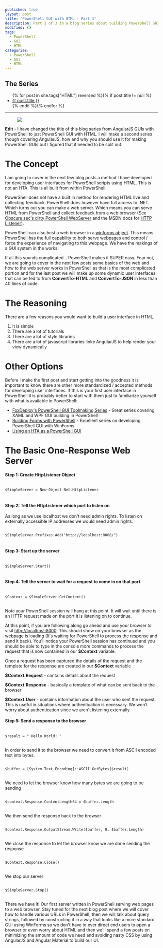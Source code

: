 ```yaml
---
published: true
layout: post
title: "PowerShell GUI with HTML - Part 1"
description: Part 1 of 3 in a blog series about building PowerShell GUIs using HTML and javascript.
modified: {}
tags:
  - PowerShell
  - GUI
  - HTML
categories:
  - PowerShell
  - GUI
  - HTML
---
```


## The Series

<article>
    <ul>
        {% for post in site.tags["HTML"] reversed %}{% if post.title != null %}
            <li class="entry-title"><a href="{{ site.url }}{{ post.url }}" title="{{ post.title }}">{{ post.title }}</a></li>
        {% endif %}{% endfor %}
    </ul>
</article>

---

<figure>
	<img src="{{ site.url }}/images/AngularJS-PowerShellGUI.png">
</figure>

**Edit** - I have changed the title of this blog series from AngularJS GUIs with PowerShell to just PowerShell GUI with HTML. I will make a second series though covering AngularJS, how and why you should use it for making PowerShell GUIs but I figured that it needed to be split out.

# The Concept

I am going to cover in the next few blog posts a method I have developed for developing user interfaces for PowerShell scripts using HTML. This is not an HTA. This is all built from within PowerShell.

<!-- more -->

PowerShell does not have a built in method for rendering HTML live and collecting feedback. PowerShell does however have full access to .NET. Which turns out you can make a web server. Which means you can serve HTML from PowerShell and collect feedback from a web browser (See [Obscure sec's dirty PowerShell WebServer](http://obscuresecurity.blogspot.com/2014/05/dirty-powershell-webserver.html) and the MSDN docs for [HTTP Listener](<"https://msdn.microsoft.com/en-us/library/system.net.httplistener(v=vs.110).aspx">)).

PowerShell can also host a web browser in a [winforms object](https://adminscache.wordpress.com/2013/05/22/open-web-browser-in-powershell-gui/). This means PowerShell has the full capability to both serve webpages and control / force the experience of navigating to this webpage. We have the makings of a GUI system in the works!

If all this sounds complicated... PowerShell makes it SUPER easy. Fear not, we are going to cover in the next few posts some basics of the web and how to the web server works in PowerShell as that is the most complicated portion and for the last post we will make up some dynamic user interfaces that can be fed to from **ConvertTo-HTML** and **ConvertTo-JSON** in less than 40 lines of code.

# The Reasoning

There are a few reasons you would want to build a user interface in HTML.

1. It is simple
2. There are a lot of tutorials
3. There are a lot of style libraries
4. There are a lot of javascript libraries linke AngularJS to help render your view dynamically

# Other Options

Before I make the first post and start getting into the goodness it is important to know there are other more standardized / accepted methods for developing user interfaces. If this is your first user interface in PowerShell it is probably better to start with them just to familiarize yourself with what is available in PowerShell:

- [FoxDeploy's PowerShell GUI Toolmaking Series](https://foxdeploy.com/2015/04/10/part-i-creating-powershell-guis-in-minutes-using-visual-studio-a-new-hope/) - Great series covering XAML and WPF GUI building in PowerShell
- [Building Forms with PowerShell](http://blogs.technet.com/b/stephap/archive/2012/04/23/building-forms-with-powershell-part-1-the-form.aspx) - Excellent series on developing PowerShell GUI with WinForms
- [Using an HTA as a PowerShell GUI](http://9to5it.com/using-html-applications-as-a-powershell-gui/)

# The Basic One-Response Web Server

#### Step 1: Create HttpListener Object

<pre> <code class="ps">
$SimpleServer = New-Object Net.HttpListener
</code> </pre>

#### Step 2: Tell the HttpListener which port to listen on

As long as we use localhost we don't need admin rights. To listen on externally accessible IP addresses we would need admin rights.

<pre> <code class="ps">
$SimpleServer.Prefixes.Add("http://localhost:8000/")
</code> </pre>

#### Step 3: Start up the server

<pre> <code class="ps">
$SimpleServer.Start()
</code> </pre>

#### Step 4: Tell the server to wait for a request to come in on that port.

<pre> <code class="ps">
$Context = $SimpleServer.GetContext()
</code> </pre>

Note your PowerShell session will hang at this point. It will wait until there is an HTTP request made on the port it is listening on to continue.

At this point, if you are following along go ahead and use your browser to visit [http://localhost:8000](http://localhost:8000). This should show on your browser as the webpage is loading (It's waiting for PowerShell to process the response and send it back). You'll notice your PowerShell session has continued and you should be able to type in the console more commands to process the request that is now contained in our **$Context** variable.

Once a request has been captured the details of the request and the template for the response are created in our **$Context** variable

**$Context.Request** - contains details about the request

**$Context.Response** - basically a template of what can be sent back to the browser

**$Context.User** - contains information about the user who sent the request. This is useful in situations where authentication is necessary. We won't worry about authentication since we aren't listening externally.

#### Step 5: Send a response to the browser

<pre> <code class="ps">
$result = "<html><body> Hello World! </body></html>"
</code> </pre>

In order to send it to the browser we need to convert it from ASCII encoded text into bytes.

<pre> <code class="ps">
$buffer = [System.Text.Encoding]::ASCII.GetBytes($result)
</code> </pre>

We need to let the browser know how many bytes we are going to be sending

<pre> <code class="ps">
$context.Response.ContentLength64 = $buffer.Length
</code> </pre>

We then send the response back to the browser

<pre> <code class="ps">
$context.Response.OutputStream.Write($buffer, 0, $buffer.Length)
</code> </pre>

We close the response to let the browser know we are done sending the response

<pre> <code class="ps">
$Context.Response.Close()
</code> </pre>

We stop our server

<pre> <code class="ps">
$SimpleServer.Stop()
</code> </pre>

There we have it! Our first server written in PowerShell serving web pages to a web browser. Stay tuned for the next blog post where we will cover how to handle various URLs in PowerShell, then we will talk about query strings, followed by constructing it in a way that looks like a more standard GUI using WinForms so we don't have to ever direct end users to open a browser or even worry about HTML and then we'll spend a few posts on minimizing the amount of code we need and avoiding nasty CSS by using AngularJS and Angular Material to build our UI.
